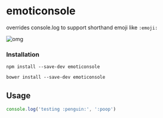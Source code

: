 # emoticonsole

overrides console.log to support shorthand emoji like `:emoji:`

![omg](http://i.imgur.com/A62dpON.gif)

### Installation

`npm install --save-dev emoticonsole`

`bower install --save-dev emoticonsole`

## Usage
```javascript
console.log('testing :penguin:', ':poop')
```
